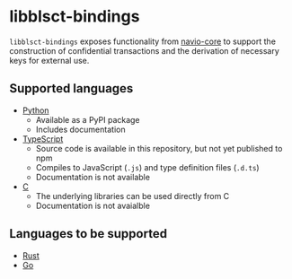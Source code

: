 # libblsct-bindings

`libblsct-bindings` exposes functionality from [navio-core](https://github.com/nav-io/navio-core) to support the construction of confidential transactions and the derivation of necessary keys for external use.

## Supported languages
- [Python](https://github.com/nav-io/libblsct-bindings/blob/main/ffi/python/README.md)
  - Available as a PyPI package
  - Includes documentation
- [TypeScript](https://github.com/nav-io/libblsct-bindings/blob/main/ffi/ts/README.md)
  - Source code is available in this repository, but not yet published to npm
  - Compiles to JavaScript (`.js`) and type definition files (`.d.ts`)
  - Documentation is not available
- [C](https://github.com/nav-io/libblsct-bindings/blob/main/ffi/c/README.md)
  - The underlying libraries can be used directly from C
  - Documentation is not avaialble

## Languages to be supported
- [Rust](https://github.com/nav-io/libblsct-bindings/blob/main/ffi/rust/README.md)
- [Go](https://github.com/nav-io/libblsct-bindings/blob/main/ffi/go/README.md)
